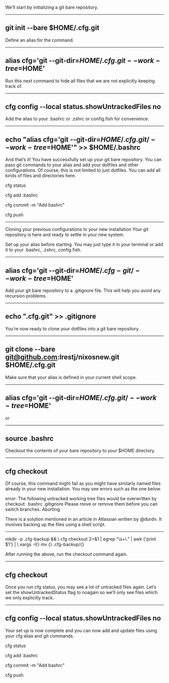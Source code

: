 We’ll start by initializing a git bare repository.

------------------------------------
git init --bare $HOME/.cfg.git
------------------------------------


Define an alias for the command.    

-----------------------------------------------------------------------------
alias cfg='git --git-dir=$HOME/.cfg.git --work-tree=$HOME'
-----------------------------------------------------------------------------


Run this next command to hide all files that we are not explicitly keeping track of.

-----------------------------------------------------------
cfg config --local status.showUntrackedFiles no
-----------------------------------------------------------


Add the alias to your .bashrc or .zshrc or config.fish for convenience.

-----------------------------------------------------------------------------------------------------------
echo "alias cfg='git --git-dir=$HOME/.cfg.git/ --work-tree=$HOME'" >> $HOME/.bashrc
-----------------------------------------------------------------------------------------------------------


And that’s it! You have successfully set up your git bare repository. You can pass git commands to your alias and add your dotfiles and other configurations. Of course, this is not limited to just dotfiles. You can add all kinds of files and directories here.

cfg status

cfg add .bashrc

cfg commit -m "Add bashrc"

cfg push

------------------------------------------------------------------------------------------------------------------------------------------------

Cloning your previous configurations to your new installation
Your git repository is here and ready to settle in your new system.

Set up your alias before starting. You may just type it in your terminal or add it to your .bashrc, .zshrc, config.fish.

-------------------------------------------------------------------------
alias cfg='git --git-dir=$HOME/.cfg-git/ --work-tree=$HOME'
-------------------------------------------------------------------------


Add your git bare repository to a .gitignore file. This will help you avoid any recursion problems.

------------------------------------
echo ".cfg.git" >> .gitignore
------------------------------------



You’re now ready to clone your dotfiles into a git bare repository.

---------------------------------------------------------------------------------
git clone --bare git@github.com:lrestj/nixosnew.git $HOME/.cfg.git
---------------------------------------------------------------------------------


Make sure that your alias is defined in your current shell scope.

--------------------------------------------------------------------------
alias cfg='git --git-dir=$HOME/.cfg.git/ --work-tree=$HOME'
--------------------------------------------------------------------------

or

-------------------
source .bashrc
-------------------


Checkout the contents of your bare repository to your $HOME directory.

-----------------
cfg checkout
-----------------


Of course, this command might fail as you might have similarly named files already in your new installation. You may see errors such as the one below.

error: The following untracked working tree files would be overwritten by checkout:
    .bashrc
    .gitignore
Please move or remove them before you can switch branches.
Aborting

There is a solution mentioned in an article in Atlassian written by @durdn. It involves backing up the files using a shell script.

--------------------------------------------------------------------
mkdir -p .cfg-backup && \\
cfg checkout 2>&1 | egrep "\\s+\\." | awk {'print $1'} | \\
xargs -I{} mv {} .cfg-backup/{}

After running the above, run the checkout command again.

------------------
cfg checkout
------------------


Once you run cfg status, you may see a lot of untracked files again. Let’s set the showUntrackedStatus flag to noagain so we’ll only see files which we only explicitly track.

----------------------------------------------------------
cfg config --local status.showUntrackedFiles no
----------------------------------------------------------


Your set up is now complete and you can now add and update files using your cfg alias and git commands.


cfg status

cfg add .bashrc

cfg commit -m "Add bashrc"

cfg push
